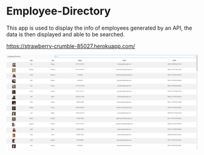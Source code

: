 # Employee-Directory

This app is used to display the info of employees generated by an API, the data is then displayed and able to be searched.

https://strawberry-crumble-85027.herokuapp.com/

![Screenshot of site](/assets/screenshots/empdir.png?raw=true "Screenshot of site")